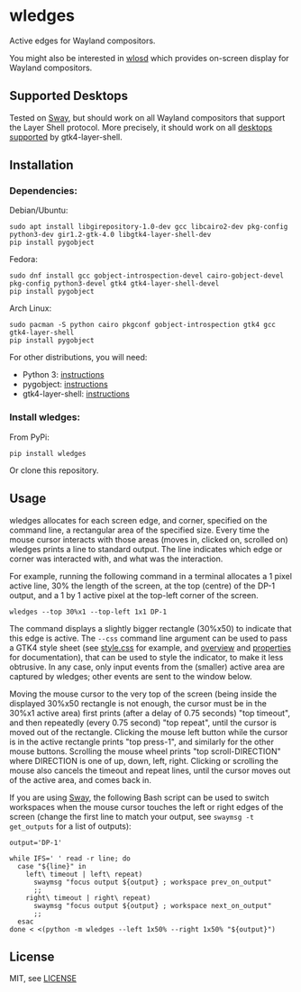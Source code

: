 # wledges

Active edges for Wayland compositors.

You might also be interested in [wlosd](https://github.com/fshaked/wlosd)
which provides on-screen display for Wayland compositors.

## Supported Desktops

Tested on [Sway](https://swaywm.org/), but should work on all Wayland
compositors that support the Layer Shell protocol. More precisely,
it should work on all
[desktops supported](https://github.com/wmww/gtk4-layer-shell?tab=readme-ov-file#supported-desktops)
by gtk4-layer-shell.

## Installation

### Dependencies:

Debian/Ubuntu:

```
sudo apt install libgirepository-1.0-dev gcc libcairo2-dev pkg-config python3-dev gir1.2-gtk-4.0 libgtk4-layer-shell-dev
pip install pygobject
```

Fedora:

```
sudo dnf install gcc gobject-introspection-devel cairo-gobject-devel pkg-config python3-devel gtk4 gtk4-layer-shell-devel
pip install pygobject
```

Arch Linux:

```
sudo pacman -S python cairo pkgconf gobject-introspection gtk4 gcc gtk4-layer-shell
pip install pygobject
```

For other distributions, you will need:
- Python 3: [instructions](https://wiki.python.org/moin/BeginnersGuide/Download)
- pygobject: [instructions](https://pygobject.gnome.org/getting_started.html)
- gtk4-layer-shell: [instructions](https://github.com/wmww/gtk4-layer-shell)

### Install wledges:
From PyPi:
```
pip install wledges
```

Or clone this repository.

## Usage

wledges allocates for each screen edge, and corner, specified on the command
line, a rectangular area of the specified size.
Every time the mouse cursor interacts with those areas (moves in, clicked on,
scrolled on) wledges prints a line to standard output.
The line indicates which edge or corner was interacted with, and what was the
interaction.

For example, running the following command in a terminal allocates a 1 pixel
active line, 30% the length of the screen, at the top (centre) of the DP-1
output, and a 1 by 1 active pixel at the top-left corner of the screen.

```
wledges --top 30%x1 --top-left 1x1 DP-1
```

The command displays a slightly bigger rectangle (30%x50) to indicate that this
edge is active.
The `--css` command line argument can be used to pass a GTK4 style sheet (see
[style.css](https://github.com/fshaked/wledges/blob/main/style.css) for example,
and [overview](https://docs.gtk.org/gtk4/css-overview.html) and
[properties](https://docs.gtk.org/gtk4/css-properties.html) for documentation),
that can be used to style the indicator, to make it less obtrusive.
In any case, only input events from the (smaller) active area are captured by
wledges; other events are sent to the window below.

Moving the mouse cursor to the very top of the screen (being inside the
displayed 30%x50 rectangle is not enough, the cursor must be in the 30%x1 active
area) first prints (after a delay of 0.75 seconds) "top timeout", and then
repeatedly (every 0.75 second) "top repeat", until the cursor is moved out of
the rectangle.
Clicking the mouse left button while the cursor is in the active rectangle
prints "top press-1", and similarly for the other mouse buttons.
Scrolling the mouse wheel prints "top scroll-DIRECTION" where DIRECTION is one
of up, down, left, right.
Clicking or scrolling the mouse also cancels the timeout and repeat lines, until
the cursor moves out of the active area, and comes back in.

If you are using [Sway](https://swaywm.org/), the following Bash script can be
used to switch workspaces when the mouse cursor touches the left or right edges
of the screen (change the first line to match your output, see `swaymsg -t
get_outputs` for a list of outputs):

```
output='DP-1'

while IFS=' ' read -r line; do
  case "${line}" in
    left\ timeout | left\ repeat)
      swaymsg "focus output ${output} ; workspace prev_on_output"
      ;;
    right\ timeout | right\ repeat)
      swaymsg "focus output ${output} ; workspace next_on_output"
      ;;
  esac
done < <(python -m wledges --left 1x50% --right 1x50% "${output}")
```

## License

MIT, see [LICENSE](https://github.com/fshaked/wledges/blob/main/LICENSE)
